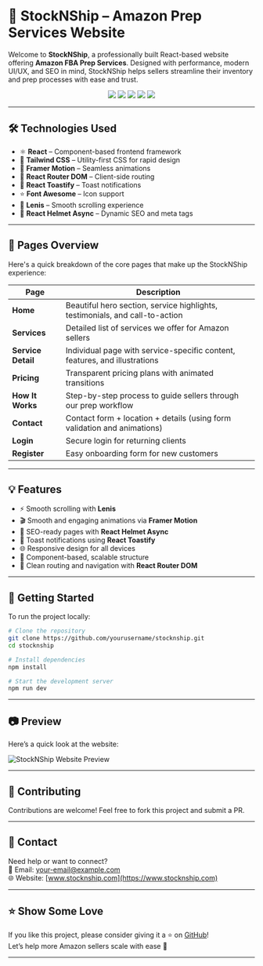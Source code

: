 
# 🚚 StockNShip – Amazon Prep Services Website

Welcome to **StockNShip**, a professionally built React-based website offering **Amazon FBA Prep Services**. Designed with performance, modern UI/UX, and SEO in mind, StockNShip helps sellers streamline their inventory and prep processes with ease and trust.

<div align="center">
  <img src="https://img.shields.io/badge/React-18.2.0-blue?logo=react" />
  <img src="https://img.shields.io/badge/TailwindCSS-3.x-teal?logo=tailwind-css" />
  <img src="https://img.shields.io/badge/Framer%20Motion-%5E10.12.16-purple?logo=framer" />
  <img src="https://img.shields.io/badge/React%20Router-%5E6.18.0-orange?logo=react-router" />
  <img src="https://img.shields.io/badge/Toastify-%5E9.1.3-ff69b4?logo=react-toastify" />
</div>

---

## 🛠️ Technologies Used

- ⚛️ **React** – Component-based frontend framework
- 🎨 **Tailwind CSS** – Utility-first CSS for rapid design
- 🎥 **Framer Motion** – Seamless animations
- 📜 **React Router DOM** – Client-side routing
- 📢 **React Toastify** – Toast notifications
- ⭐ **Font Awesome** – Icon support
- 🎡 **Lenis** – Smooth scrolling experience
- 🧠 **React Helmet Async** – Dynamic SEO and meta tags

---

## 📄 Pages Overview

Here's a quick breakdown of the core pages that make up the StockNShip experience:

| Page              | Description                                                                 |
|-------------------|-----------------------------------------------------------------------------|
| **Home**          | Beautiful hero section, service highlights, testimonials, and call-to-action |
| **Services**      | Detailed list of services we offer for Amazon sellers                        |
| **Service Detail**| Individual page with service-specific content, features, and illustrations  |
| **Pricing**       | Transparent pricing plans with animated transitions                          |
| **How It Works**  | Step-by-step process to guide sellers through our prep workflow             |
| **Contact**       | Contact form + location + details (using form validation and animations)     |
| **Login**         | Secure login for returning clients                                           |
| **Register**      | Easy onboarding form for new customers                                      |

---

## 💡 Features

- ⚡ Smooth scrolling with **Lenis**
- 🎬 Smooth and engaging animations via **Framer Motion**
- 🧠 SEO-ready pages with **React Helmet Async**
- 🔔 Toast notifications using **React Toastify**
- 🌐 Responsive design for all devices
- 🎯 Component-based, scalable structure
- 🔗 Clean routing and navigation with **React Router DOM**

---

## 🚀 Getting Started

To run the project locally:

```bash
# Clone the repository
git clone https://github.com/yourusername/stocknship.git
cd stocknship

# Install dependencies
npm install

# Start the development server
npm run dev
```

---

## 📷 Preview

Here’s a quick look at the website:

![StockNShip Website Preview](https://stock-n-ship.vercel.app/images/preview.png)


---

## 🙌 Contributing

Contributions are welcome! Feel free to fork this project and submit a PR.

---

## 📩 Contact

Need help or want to connect?  
📧 Email: your-email@example.com  
🌐 Website: [www.stocknship.com](https://www.stocknship.com)

---

## ⭐️ Show Some Love

If you like this project, please consider giving it a ⭐ on [GitHub](https://github.com/yourusername/stocknship)!  
Let’s help more Amazon sellers scale with ease 🚀

---

